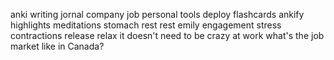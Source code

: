 anki
writing
jornal
company
job
personal tools
deploy
flashcards
ankify highlights
meditations
stomach
rest
rest
emily
engagement
stress
contractions
release
relax
it doesn't need to be crazy at work
what's the job market like in Canada?
